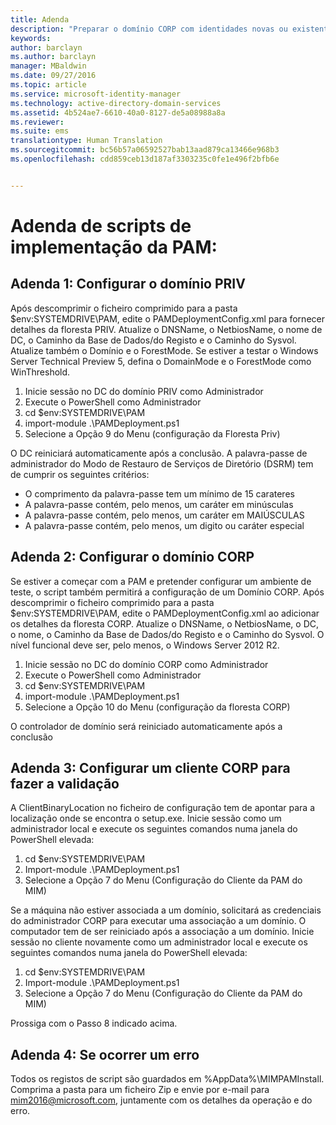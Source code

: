 ```yaml
---
title: Adenda
description: "Preparar o domínio CORP com identidades novas ou existentes para ser gerido pelo Privileged Identity Manager através de scripts"
keywords: 
author: barclayn
ms.author: barclayn
manager: MBaldwin
ms.date: 09/27/2016
ms.topic: article
ms.service: microsoft-identity-manager
ms.technology: active-directory-domain-services
ms.assetid: 4b524ae7-6610-40a0-8127-de5a08988a8a
ms.reviewer: 
ms.suite: ems
translationtype: Human Translation
ms.sourcegitcommit: bc56b57a06592527bab13aad879ca13466e968b3
ms.openlocfilehash: cdd859ceb13d187af3303235c0fe1e496f2bfb6e


---
```

# <a name="pam-deployment-scripts-addendum"></a>Adenda de scripts de implementação da PAM:

## <a name="addendum-1-setting-up-the-priv-domain"></a>Adenda 1: Configurar o domínio PRIV

Após descomprimir o ficheiro comprimido para a pasta $env:SYSTEMDRIVE\PAM, edite o PAMDeploymentConfig.xml para fornecer detalhes da floresta PRIV. Atualize o DNSName, o NetbiosName, o nome de DC, o Caminho da Base de Dados/do Registo e o Caminho do Sysvol. Atualize também o Domínio e o ForestMode. Se estiver a testar o Windows Server Technical Preview 5, defina o DomainMode e o ForestMode como WinThreshold.

1. Inicie sessão no DC do domínio PRIV como Administrador
2. Execute o PowerShell como Administrador
3. cd $env:SYSTEMDRIVE\PAM
4. import-module .\PAMDeployment.ps1
5. Selecione a Opção 9 do Menu (configuração da Floresta Priv)


O DC reiniciará automaticamente após a conclusão. A palavra-passe de administrador do Modo de Restauro de Serviços de Diretório (DSRM) tem de cumprir os seguintes critérios:

  * O comprimento da palavra-passe tem um mínimo de 15 carateres
  * A palavra-passe contém, pelo menos, um caráter em minúsculas
  * A palavra-passe contém, pelo menos, um caráter em MAIÚSCULAS
  * A palavra-passe contém, pelo menos, um digito ou caráter especial

## <a name="addendum-2-setting-up-the-corp-domain"></a>Adenda 2: Configurar o domínio CORP

Se estiver a começar com a PAM e pretender configurar um ambiente de teste, o script também permitirá a configuração de um Domínio CORP. Após descomprimir o ficheiro comprimido para a pasta $env:SYSTEMDRIVE\PAM, edite o PAMDeploymentConfig.xml ao adicionar os detalhes da floresta CORP. Atualize o DNSName, o NetbiosName, o DC, o nome, o Caminho da Base de Dados/do Registo e o Caminho do Sysvol. O nível funcional deve ser, pelo menos, o Windows Server 2012 R2.

1. Inicie sessão no DC do domínio CORP como Administrador
2. Execute o PowerShell como Administrador
3. cd $env:SYSTEMDRIVE\PAM
4. import-module .\PAMDeployment.ps1
5. Selecione a Opção 10 do Menu (configuração da floresta CORP)

O controlador de domínio será reiniciado automaticamente após a conclusão

## <a name="addendum-3-setting-up-a-corp-client-to-do-the-validation"></a>Adenda 3: Configurar um cliente CORP para fazer a validação

A ClientBinaryLocation no ficheiro de configuração tem de apontar para a localização onde se encontra o setup.exe.
Inicie sessão como um administrador local e execute os seguintes comandos numa janela do PowerShell elevada:

1. cd $env:SYSTEMDRIVE\PAM
2. Import-module .\PAMDeployment.ps1
3. Selecione a Opção 7 do Menu (Configuração do Cliente da PAM do MIM)


Se a máquina não estiver associada a um domínio, solicitará as credenciais do administrador CORP para executar uma associação a um domínio. O computador tem de ser reiniciado após a associação a um domínio. Inicie sessão no cliente novamente como um administrador local e execute os seguintes comandos numa janela do PowerShell elevada:

1. cd $env:SYSTEMDRIVE\PAM
2. Import-module .\PAMDeployment.ps1
3. Selecione a Opção 7 do Menu (Configuração do Cliente da PAM do MIM)

Prossiga com o Passo 8 indicado acima.

## <a name="addendum-4-if-something-goes-wrong"></a>Adenda 4: Se ocorrer um erro

Todos os registos de script são guardados em %AppData%\MIMPAMInstall. Comprima a pasta para um ficheiro Zip e envie por e-mail para [mim2016@microsoft.com](mailto:mim2016@microsoft.com), juntamente com os detalhes da operação e do erro.



<!--HONumber=Oct16_HO1-->


